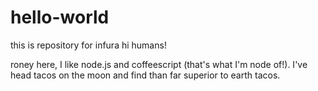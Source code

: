 # hello-world
this is repository for infura 
hi humans!

roney here, I like node.js and coffeescript (that's what I'm node of!).
I've head tacos on the moon and find than far superior to earth tacos.
